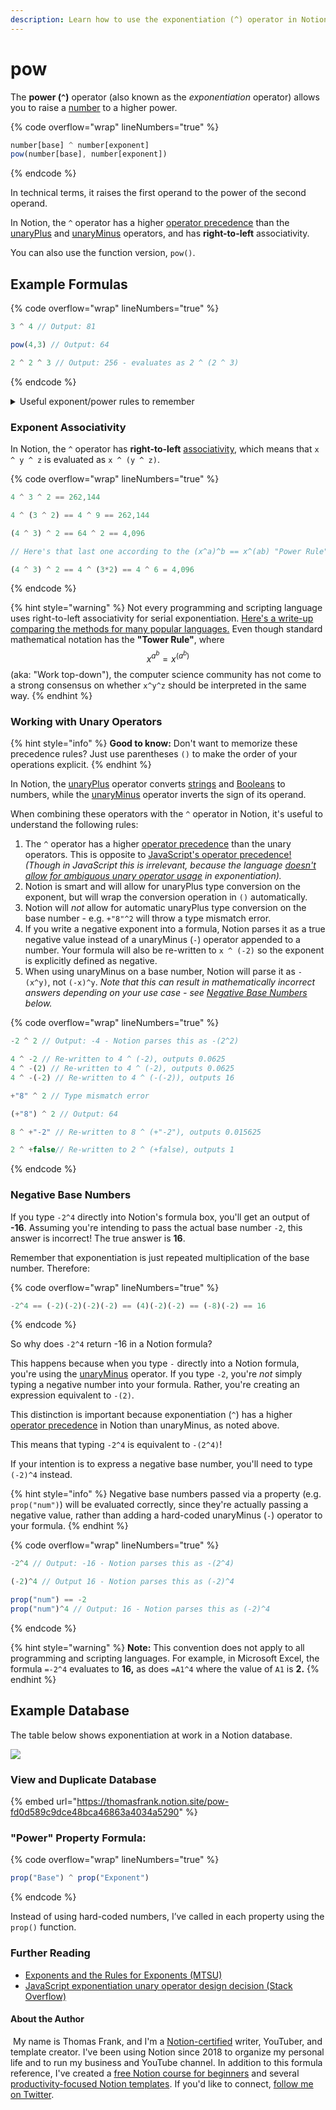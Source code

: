 ```yaml
---
description: Learn how to use the exponentiation (^) operator in Notion formulas.
---
```


# pow

The **power (`^`)** operator (also known as the _exponentiation_ operator) allows you to raise a [number](../../formula-basics/data-types/number.md) to a higher power.

{% code overflow="wrap" lineNumbers="true" %}
```jsx
number[base] ^ number[exponent]
pow(number[base], number[exponent]) 
```
{% endcode %}

In technical terms, it raises the first operand to the power of the second operand.

In Notion, the `^` operator has a higher [operator precedence](../../reference/operator-precedence-and-associativity.md) than the [unaryPlus](unaryplus.md) and [unaryMinus](unaryminus.md) operators, and has **right-to-left** associativity.

You can also use the function version, `pow()`.

## Example Formulas

{% code overflow="wrap" lineNumbers="true" %}
```jsx
3 ^ 4 // Output: 81

pow(4,3) // Output: 64

2 ^ 2 ^ 3 // Output: 256 - evaluates as 2 ^ (2 ^ 3)
```
{% endcode %}

<details>

<summary>Useful exponent/power rules to remember</summary>

* $$x^0 = 1$$
* $$(x^a)^b = x^{ab}$$
* $$x^{a^b} = x^{(a^b)}$$ _(not all languages respect this, but Notion does)_
* $$x^a * y^a = (xy)^a$$
* $$x^a / y^a = (x/y)^a$$
* $$x^a * x^b = x^{a+b}$$
* $$x^a / x^b = x^{a-b}$$

Learn more and see examples: [Rules of Exponents (Brilliant.org)](https://brilliant.org/wiki/exponential-functions-properties/)

</details>

### Exponent Associativity

In Notion, the `^` operator has **right-to-left** [associativity](../../reference/operator-precedence-and-associativity.md#operator-associativity), which means that `x ^ y ^ z` is evaluated as `x ^ (y ^ z)`.

{% code overflow="wrap" lineNumbers="true" %}
```javascript
4 ^ 3 ^ 2 == 262,144

4 ^ (3 ^ 2) == 4 ^ 9 == 262,144

(4 ^ 3) ^ 2 == 64 ^ 2 == 4,096

// Here's that last one according to the (x^a)^b == x^(ab) "Power Rule":

(4 ^ 3) ^ 2 == 4 ^ (3*2) == 4 ^ 6 = 4,096
```
{% endcode %}

{% hint style="warning" %}
Not every programming and scripting language uses right-to-left associativity for serial exponentiation. [Here's a write-up comparing the methods for many popular languages.](https://codeplea.com/exponentiation-associativity-options) Even though standard mathematical notation has the **"Tower Rule"**, where $$x^{a^b} = x^{(a^b)}$$(aka: "Work top-down"), the computer science community has not come to a strong consensus on whether `x^y^z` should be interpreted in the same way.
{% endhint %}

### Working with Unary Operators

{% hint style="info" %}
**Good to know:** Don't want to memorize these precedence rules? Just use parentheses `()` to make the order of your operations explicit.
{% endhint %}

In Notion, the [unaryPlus](unaryplus.md) operator converts [strings](../../formula-basics/data-types/string.md) and [Booleans](../../formula-basics/data-types/boolean-checkbox.md) to numbers, while the [unaryMinus](unaryminus.md) operator inverts the sign of its operand.

When combining these operators with the `^` operator in Notion, it's useful to understand the following rules:

1. The `^` operator has a higher [operator precedence](../../reference/operator-precedence-and-associativity.md) than the unary operators. This is opposite to [JavaScript's operator precedence!](https://developer.mozilla.org/en-US/docs/Web/JavaScript/Reference/Operators/Operator\_Precedence#table) _(Though in JavaScript this is irrelevant, because the language_ [_doesn't allow for ambiguous unary operator usage_](https://developer.mozilla.org/en-US/docs/Web/JavaScript/Reference/Operators/Exponentiation) _in exponentiation)._
2. Notion is smart and will allow for unaryPlus type conversion on the exponent, but will wrap the conversion operation in `()` automatically.
3. Notion will _not_ allow for automatic unaryPlus type conversion on the base number - e.g. `+"8"^2` will throw a type mismatch error.
4. If you write a negative exponent into a formula, Notion parses it as a true negative value instead of a unaryMinus (`-`) operator appended to a number. Your formula will also be re-written to `x ^ (-2)` so the exponent is explicitly defined as negative.
5. &#x20;When using unaryMinus on a base number, Notion will parse it as `-(x^y)`, not `(-x)^y`. _Note that this can result in mathematically incorrect answers depending on your use case - see_ [_Negative Base Numbers_](pow.md#negative-base-numbers) _below._

{% code overflow="wrap" lineNumbers="true" %}
```javascript
-2 ^ 2 // Output: -4 - Notion parses this as -(2^2)

4 ^ -2 // Re-written to 4 ^ (-2), outputs 0.0625
4 ^ -(2) // Re-written to 4 ^ (-2), outputs 0.0625
4 ^ -(-2) // Re-written to 4 ^ (-(-2)), outputs 16

+"8" ^ 2 // Type mismatch error

(+"8") ^ 2 // Output: 64

8 ^ +"-2" // Re-written to 8 ^ (+"-2"), outputs 0.015625

2 ^ +false// Re-written to 2 ^ (+false), outputs 1
```
{% endcode %}

### Negative Base Numbers

If you type `-2^4` directly into Notion's formula box, you'll get an output of **-16**. Assuming you're intending to pass the actual base number `-2`, this answer is incorrect! The true answer is **16**.

Remember that exponentiation is just repeated multiplication of the base number. Therefore:

{% code overflow="wrap" lineNumbers="true" %}
```javascript
-2^4 == (-2)(-2)(-2)(-2) == (4)(-2)(-2) == (-8)(-2) == 16
```
{% endcode %}

So why does `-2^4` return -16 in a Notion formula?

This happens because when you type `-` directly into a Notion formula, you're using the [unaryMinus](unaryminus.md) operator. If you type `-2`, you're _not_ simply typing a negative number into your formula. Rather, you're creating an expression equivalent to `-(2)`.

This distinction is important because exponentiation (`^`) has a higher [operator precedence](../../reference/operator-precedence-and-associativity.md) in Notion than unaryMinus, as noted above.

This means that typing `-2^4` is equivalent to `-(2^4)`!

If your intention is to express a negative base number, you'll need to type `(-2)^4` instead.

{% hint style="info" %}
Negative base numbers passed via a property (e.g. `prop("num")`) will be evaluated correctly, since they're actually passing a negative value, rather than adding a hard-coded unaryMinus (`-`) operator to your formula.
{% endhint %}

{% code overflow="wrap" lineNumbers="true" %}
```javascript
-2^4 // Output: -16 - Notion parses this as -(2^4)

(-2)^4 // Output 16 - Notion parses this as (-2)^4

prop("num") == -2
prop("num")^4 // Output: 16 - Notion parses this as (-2)^4
```
{% endcode %}

{% hint style="warning" %}
**Note:** This convention does not apply to all programming and scripting languages. For example, in Microsoft Excel, the formula `=-2^4` evaluates to **16,** as does `=A1^4` where the value of `A1` is **2.**
{% endhint %}

## Example Database

The table below shows exponentiation at work in a Notion database.

![](<../../.gitbook/assets/Power Raiser.png>)

### View and Duplicate Database

{% embed url="https://thomasfrank.notion.site/pow-fd0d589c9dce48bca46863a4034a5290" %}

### "Power" Property Formula:

{% code overflow="wrap" lineNumbers="true" %}
```jsx
prop("Base") ^ prop("Exponent")
```
{% endcode %}

Instead of using hard-coded numbers, I’ve called in each property using the `prop()` function.

### Further Reading

* [Exponents and the Rules for Exponents (MTSU)](https://www.mtsu.edu/faculty/dotts/exponent-rules.php)
* [JavaScript exponentiation unary operator design decision (Stack Overflow)](https://stackoverflow.com/questions/47068812/javascript-exponentiation-unary-operator-design-decision)

#### About the Author

<img src="../../.gitbook/assets/Notion Fundamentals with Thomas Frank - Avatar 2021 compressed (1).png" alt="" data-size="line"> My name is Thomas Frank, and I'm a [Notion-certified](https://www.credly.com/badges/95fae13a-17bf-4b4a-a3d2-d58c8a3e6a2a/public\_url) writer, YouTuber, and template creator. I've been using Notion since 2018 to organize my personal life and to run my business and YouTube channel. In addition to this formula reference, I've created a [free Notion course for beginners](https://thomasjfrank.com/fundamentals/) and several [productivity-focused Notion templates](https://thomasjfrank.com/templates/). If you'd like to connect, [follow me on Twitter](https://twitter.com/TomFrankly).
